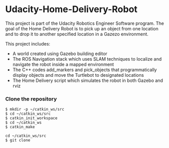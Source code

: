 # Udacity-Home-Delivery-Robot
This project is part of the Udacity Robotics Engineer Software program.  The goal of the Home Delivery Robot is to pick up an object from one location and to drop it to another specified location in a Gazezo environment.

This project includes:
- A world created using Gazebo building editor
- The ROS Navigation stack which uses SLAM techniques to localize and navigate the robot inside a mapped environment
- The C++ codes add_markers and pick_objects that programmatically display objects and move the Turtlebot to designated locations
- The Home Delivery script which simulates the robot in both Gazebo and rviz

### Clone the repository
```
$ mkdir -p ~/catkin_ws/src
$ cd ~/catkin_ws/src
$ catkin_init_workspace
$ cd ~/catkin_ws
$ catkin_make

cd ~/catkin_ws/src
$ git clone
```
